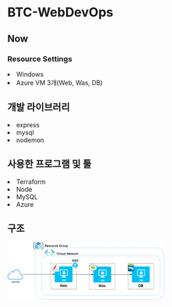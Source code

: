 # BTC-WebDevOps

## Now

### Resource Settings
<li>Windows</li>
<li>Azure VM 3개(Web, Was, DB)</li>

## 개발 라이브러리

<li>express</li>
<li>mysql</li>
<li>nodemon</li>

## 사용한 프로그램 및 툴
<li>Terraform</li>
<li>Node</li>
<li>MySQL</li>
<li>Azure</li>

## 구조
<p align='left'>
    <img src="https://github.com/WhiteHair-H/BTC-WebDevOps/blob/main/infra/Azure%2Bnode(3Tier).png" width="70%" height="70%"/>
</p>
